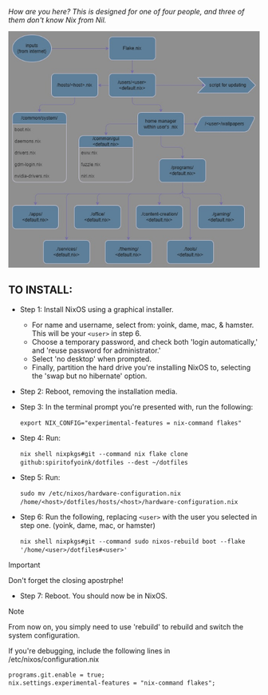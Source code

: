 *How are you here? This is designed for one of four people, and three of them don't know Nix from Nil.*


![Image](nixos-configuration-map.jpg?raw=true)

## TO INSTALL:

* Step 1: Install NixOS using a graphical installer.
  * For name and username, select from: yoink, dame, mac, & hamster. This will be your ``` <user> ``` in step 6.
  * Choose a temporary password, and check both 'login automatically,' and 'reuse password for administrator.'
  * Select 'no desktop' when prompted.
  * Finally, partition the hard drive you're installing NixOS to, selecting the 'swap but no hibernate' option.


* Step 2: Reboot, removing the installation media.


* Step 3: In the terminal prompt you're presented with, run the following:
 
    ``` export NIX_CONFIG="experimental-features = nix-command flakes" ```


* Step 4: Run:
 
    ``` nix shell nixpkgs#git --command nix flake clone github:spiritofyoink/dotfiles --dest ~/dotfiles ```


* Step 5: Run:
 
     ``` sudo mv /etc/nixos/hardware-configuration.nix /home/<host>/dotfiles/hosts/<host>/hardware-configuration.nix ```


* Step 6: Run the following, replacing ```<user>``` with the user you selected in step one. (yoink, dame, mac, or hamster)
 
     ``` nix shell nixpkgs#git --command sudo nixos-rebuild boot --flake '/home/<user>/dotfiles#<user>' ```

> [!IMPORTANT]
> Don't forget the closing apostrphe!


* Step 7: Reboot. You should now be in NixOS.


> [!NOTE]
> From now on, you simply need to use 'rebuild' to rebuild and switch the system configuration.


If you're debugging, include the following lines in /etc/nixos/configuration.nix

    programs.git.enable = true;
    nix.settings.experimental-features = "nix-command flakes";
